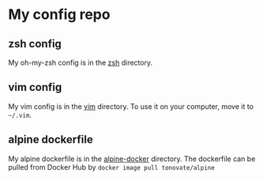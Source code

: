 # My config repo

## zsh config
My oh-my-zsh config is in the [zsh](https://github.com/novate/oh-my-rc/tree/master/zsh) directory.

## vim config
My vim config is in the [vim](https://github.com/novate/oh-my-rc/tree/master/vim) directory. To use it on your computer, move it to `~/.vim`.

## alpine dockerfile
My alpine dockerfile is in the [alpine-docker](https://github.com/novate/oh-my-rc/tree/master/alpine-docker) directory. The dockerfile can be pulled from Docker Hub by `docker image pull tonovate/alpine`
